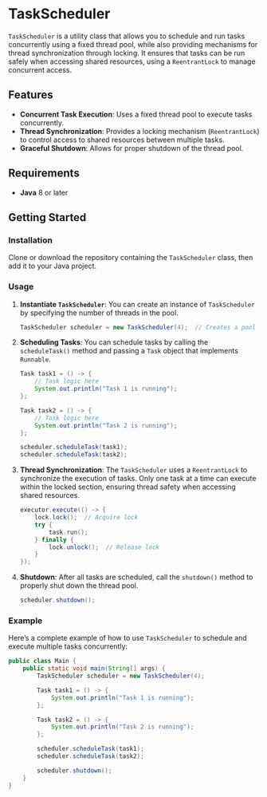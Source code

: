# TaskScheduler

`TaskScheduler` is a utility class that allows you to schedule and run tasks concurrently using a fixed thread pool, while also providing mechanisms for thread synchronization through locking. It ensures that tasks can be run safely when accessing shared resources, using a `ReentrantLock` to manage concurrent access.

## Features

- **Concurrent Task Execution**: Uses a fixed thread pool to execute tasks concurrently.
- **Thread Synchronization**: Provides a locking mechanism (`ReentrantLock`) to control access to shared resources between multiple tasks.
- **Graceful Shutdown**: Allows for proper shutdown of the thread pool.

## Requirements

- **Java** 8 or later

## Getting Started

### Installation

Clone or download the repository containing the `TaskScheduler` class, then add it to your Java project.

### Usage

1. **Instantiate `TaskScheduler`**:
   You can create an instance of `TaskScheduler` by specifying the number of threads in the pool.

    ```java
    TaskScheduler scheduler = new TaskScheduler(4);  // Creates a pool with 4 threads
    ```

2. **Scheduling Tasks**:
   You can schedule tasks by calling the `scheduleTask()` method and passing a `Task` object that implements `Runnable`.

    ```java
    Task task1 = () -> {
        // Task logic here
        System.out.println("Task 1 is running");
    };
    
    Task task2 = () -> {
        // Task logic here
        System.out.println("Task 2 is running");
    };

    scheduler.scheduleTask(task1);
    scheduler.scheduleTask(task2);
    ```

3. **Thread Synchronization**:
   The `TaskScheduler` uses a `ReentrantLock` to synchronize the execution of tasks. Only one task at a time can execute within the locked section, ensuring thread safety when accessing shared resources.

    ```java
    executor.execute(() -> {
        lock.lock();  // Acquire lock
        try {
            task.run();
        } finally {
            lock.unlock();  // Release lock
        }
    });
    ```

4. **Shutdown**:
   After all tasks are scheduled, call the `shutdown()` method to properly shut down the thread pool.

    ```java
    scheduler.shutdown();
    ```

### Example

Here’s a complete example of how to use `TaskScheduler` to schedule and execute multiple tasks concurrently:

```java
public class Main {
    public static void main(String[] args) {
        TaskScheduler scheduler = new TaskScheduler(4);

        Task task1 = () -> {
            System.out.println("Task 1 is running");
        };

        Task task2 = () -> {
            System.out.println("Task 2 is running");
        };

        scheduler.scheduleTask(task1);
        scheduler.scheduleTask(task2);

        scheduler.shutdown();
    }
}
```
